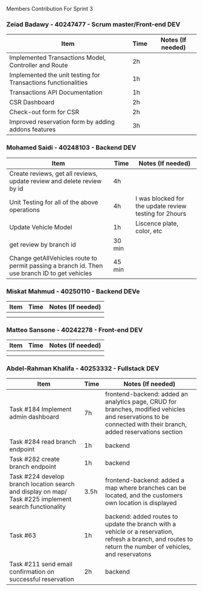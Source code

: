 Members Contribution For Sprint 3

### Zeiad Badawy - 40247477 - Scrum master/Front-end DEV
| Item                        | Time      | Notes (If needed)                                               |
|-----------------------------|-----------|-----------------------------------------------------------------|
|  Implemented Transactions Model, Controller and Route                           |    2h       |                                                                 |
|           Implemented the unit testing for Transactions functionalities                  |    1h       |                                                                 |
|           Transactions API Documentation                  |      1h     |                                                                 |
|             CSR Dashboard                |      2h     |                                                                 |
|            Check-out form for CSR                 |    2h       |                                                                 |
|         Improved reservation form by adding addons features         |     3h      |                                                                 |


### Mohamed Saidi - 40248103 - Backend DEV
| Item                        | Time      | Notes (If needed)                                               |
|-----------------------------|-----------|-----------------------------------------------------------------|
| Create reviews, get all reviews, update review and delete review by id                           |    4h        |                                                                 |
|  Unit Testing for all of the above operations                            |  4h          |  I was blocked for the update review testing for 2hours                                                               |
|  Update Vehicle Model                          |   1h        |              Liscence plate, color, etc                                                   | 
|   get review by branch id                          | 30 min          |                                                                 |
|   Change getAllVehicles route to permit passing a branch id. Then use branch ID to get vehicles|   45 min        |                                                                 |



### Miskat Mahmud - 40250110 - Backend DEVe
| Item                        | Time      | Notes (If needed)                                               |
|-----------------------------|-----------|-----------------------------------------------------------------|
|                             |           |                                                                 |
|                             |           |                                                                 |



### Matteo Sansone - 40242278 - Front-end DEV
| Item                        | Time      | Notes (If needed)                                               |
|-----------------------------|-----------|-----------------------------------------------------------------|
|                             |           |                                                                 |
|                             |           |                                                                 |



### Abdel-Rahman Khalifa - 40253332 - Fullstack DEV
| Item                        | Time      | Notes (If needed)                                               |
|-----------------------------|-----------|-----------------------------------------------------------------|
|Task #184 Implement admin dashboard| 7h | frontend-backend: added an analytics page, CRUD for branches, modified vehicles and reservations to be connected with their branch, added reservations section|
|Task #284 read branch endpoint |  1h  |   backend |
| Task #282 create branch endpoint | 1h | backend |
| Task #224 develop branch location search and display on map/ Task #225 implement search functionality | 3.5h | frontend-backend: added a map where branches can be located, and the customers own location is displayed |
| Task #63 | 1h | backend: added routes to update the branch with a vehicle or a reservation, refresh a branch, and routes to return the number of vehicles, and reservatons |
| Task #211 send email confirmation on successful reservation | 2h | backend |


